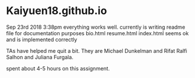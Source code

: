 # Kaiyuen18.github.io

Sep 23rd 2018 3:38pm
everything works well.  currently is writing readme file for documentation purposes
bio.html
resume.html
index.html
seems ok and is implemented correctly

TAs have helped me quit a bit.  They are Michael Dunkelman and Rifat Ralfi Salhon and Juliana Furgala.

spent about 4-5 hours on this assignment.